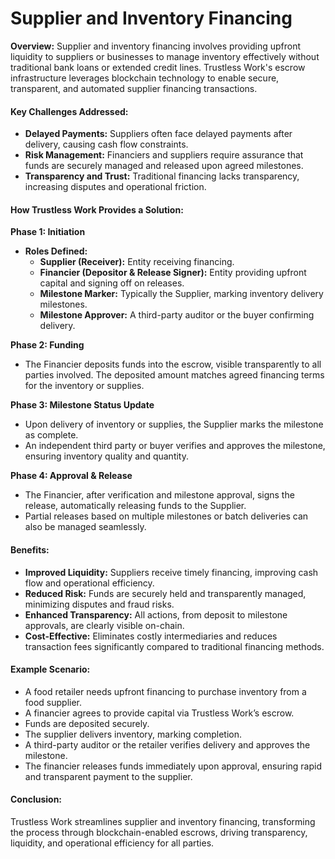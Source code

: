 # Supplier and Inventory Financing

**Overview:** Supplier and inventory financing involves providing upfront liquidity to suppliers or businesses to manage inventory effectively without traditional bank loans or extended credit lines. Trustless Work's escrow infrastructure leverages blockchain technology to enable secure, transparent, and automated supplier financing transactions.

#### Key Challenges Addressed:

* **Delayed Payments:** Suppliers often face delayed payments after delivery, causing cash flow constraints.
* **Risk Management:** Financiers and suppliers require assurance that funds are securely managed and released upon agreed milestones.
* **Transparency and Trust:** Traditional financing lacks transparency, increasing disputes and operational friction.

#### How Trustless Work Provides a Solution:

**Phase 1: Initiation**

* **Roles Defined:**
  * **Supplier (Receiver):** Entity receiving financing.
  * **Financier (Depositor & Release Signer):** Entity providing upfront capital and signing off on releases.
  * **Milestone Marker:** Typically the Supplier, marking inventory delivery milestones.
  * **Milestone Approver:** A third-party auditor or the buyer confirming delivery.

**Phase 2: Funding**

* The Financier deposits funds into the escrow, visible transparently to all parties involved. The deposited amount matches agreed financing terms for the inventory or supplies.

**Phase 3: Milestone Status Update**

* Upon delivery of inventory or supplies, the Supplier marks the milestone as complete.
* An independent third party or buyer verifies and approves the milestone, ensuring inventory quality and quantity.

**Phase 4: Approval & Release**

* The Financier, after verification and milestone approval, signs the release, automatically releasing funds to the Supplier.
* Partial releases based on multiple milestones or batch deliveries can also be managed seamlessly.

#### Benefits:

* **Improved Liquidity:** Suppliers receive timely financing, improving cash flow and operational efficiency.
* **Reduced Risk:** Funds are securely held and transparently managed, minimizing disputes and fraud risks.
* **Enhanced Transparency:** All actions, from deposit to milestone approvals, are clearly visible on-chain.
* **Cost-Effective:** Eliminates costly intermediaries and reduces transaction fees significantly compared to traditional financing methods.

#### Example Scenario:

* A food retailer needs upfront financing to purchase inventory from a food supplier.
* A financier agrees to provide capital via Trustless Work’s escrow.
* Funds are deposited securely.
* The supplier delivers inventory, marking completion.
* A third-party auditor or the retailer verifies delivery and approves the milestone.
* The financier releases funds immediately upon approval, ensuring rapid and transparent payment to the supplier.

#### Conclusion:

Trustless Work streamlines supplier and inventory financing, transforming the process through blockchain-enabled escrows, driving transparency, liquidity, and operational efficiency for all parties.

